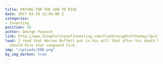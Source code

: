 ```yaml
---
title: PAYING FOR THE SUN TO RISE
date: 2017-03-29 12:04:00 Z
categories:
- Investing
position: 18
author: George Peacock
link: http://www.3simplerulesofinvesting.com/frankinsightoftheday/?p=1327
lead: I read that Warren Buffett put in his will that after his death his trustees
  should hire that vanguard firm.
img: "/uploads/500.png"
bg_img_darken: true
---
```



